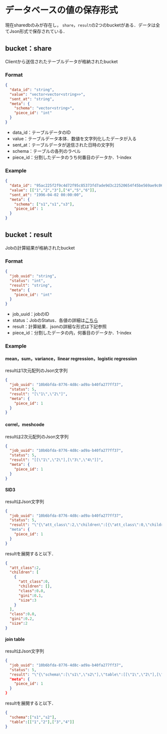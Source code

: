 # データベースの値の保存形式
現在sharedbのみが存在し， `share`，`result`の2つのbucketがある．データは全てJson形式で保存されている．
## bucket：share
Clientから送信されたテーブルデータが格納されたbucket
### Format
```Json
{
  "data_id": "string",
  "value": "vector<vector<string>>",
  "sent_at": "string",
  "meta": {
    "schema": "vector<string>",
    "piece_id": "int"
  }
}
```

- data_id：テーブルデータのID
- value：テーブルデータ本体．数値を文字列化したデータが入る
- sent_at：テーブルデータが送信された日時の文字列
- schema：テーブルの各列のラベル
- piece_id：分割したデータのうち何番目のデータか．1-index
### Example
```Json
{
  "data_id": "95ac225f2f9c4d72f95c85373fd7ade9d3c22520654f45be569ae9c06c801709",
  "value": [["1","2","3"],["4","5","6"]],
  "sent_at": "1996-04-02 00:00:00",
  "meta": {
    "schema": ["s1","s1","s3"],
    "piece_id": 1
  }
}
```

## bucket：result
Jobの計算結果が格納されたbucket
### Format
```Json
{
  "job_uuid": "string",
  "status": "int",
  "result": "string",
  "meta": {
    "piece_id": "int"
  }
}
```
- job_uuid：jobのID
- status：JobのStatus．各値の詳細は[こちら](https://github.com/acompany-develop/QuickMPC/blob/81548efe382797191f367b4125d177fc2f1d1b1c/src/Proto/common_types/common_types.proto#L7-L13)
- result：計算結果．jsonの詳細な形式は下記参照
- piece_id：分割したデータの内，何番目のデータか．1-index
### Example
#### mean，sum，variance，linear regression，logistic regression
resultは1次元配列のJson文字列
```Json
{
  "job_uuid": "10b6bfda-8776-4d8c-ad9a-b40fa277ff37",
  "status": 5,
  "result": "[\"1\",\"2\"]",
  "meta": {
    "piece_id": 1
  }
}
```
#### correl，meshcode
resultは2次元配列のJson文字列
```Json
{
  "job_uuid": "10b6bfda-8776-4d8c-ad9a-b40fa277ff37",
  "status": 5,
  "result": "[[\"1\",\"2\"],[\"3\",\"4\"]]",
  "meta": {
    "piece_id": 1
  }
}
```
#### SID3
resultはJson文字列
```Json
{
  "job_uuid": "10b6bfda-8776-4d8c-ad9a-b40fa277ff37",
  "status": 5,
  "result": "\"{\"att_class\":2,\"children\":[{\"att_class\":0,\"children\":[],\"class\":0.0,\"gini\":0.1,\"size\":3}],\"class\":0.0,\"gini\":0.2,\"size\":2}\""
  "meta": {
    "piece_id": 1
  }
}

```

resultを展開すると以下．
```Json
{
  "att_class":2,
  "children": [
    {
      "att_class":0,
      "children": [],
      "class":0.0,
      "gini":0.1,
      "size":3
    }
  ],
  "class":0.0,
  "gini":0.2,
  "size":2
}
```

#### join table
resultはJson文字列
```Json
{
  "job_uuid": "10b6bfda-8776-4d8c-ad9a-b40fa277ff37",
  "status": 5,
  "result": "\"{\"schema\":[\"s1\",\"s2\"],\"table\":[[\"1\",\"2\"],[\"3\",\"4\"]]}\""}
  "meta": {
    "piece_id": 1
  }
}
```
resultを展開すると以下．
```Json
{
  "schema":["s1","s2"],
  "table":[["1","2"],["3","4"]]
}
```
